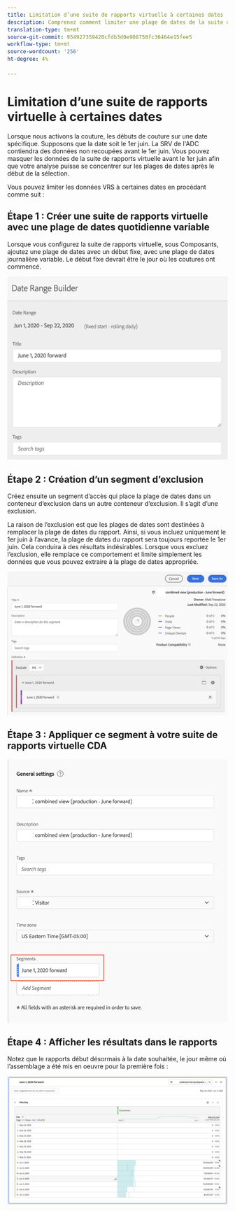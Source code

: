 ```yaml
---
title: Limitation d’une suite de rapports virtuelle à certaines dates
description: Comprenez comment limiter une plage de dates de la suite de rapports virtuelle pour vous concentrer uniquement sur les données assemblées.
translation-type: tm+mt
source-git-commit: 954927359420cfdb3d0e908758fc36464e15fee5
workflow-type: tm+mt
source-wordcount: '256'
ht-degree: 4%

---
```



# Limitation d’une suite de rapports virtuelle à certaines dates

Lorsque nous activons la couture, les débuts de couture sur une date spécifique. Supposons que la date soit le 1er juin. La SRV de l&#39;ADC contiendra des données non recoupées avant le 1er juin. Vous pouvez masquer les données de la suite de rapports virtuelle avant le 1er juin afin que votre analyse puisse se concentrer sur les plages de dates après le début de la sélection.

Vous pouvez limiter les données VRS à certaines dates en procédant comme suit :

## Étape 1 : Créer une suite de rapports virtuelle avec une plage de dates quotidienne variable

Lorsque vous configurez la suite de rapports virtuelle, sous Composants, ajoutez une plage de dates avec un début fixe, avec une plage de dates journalière variable. Le début fixe devrait être le jour où les coutures ont commencé.

![](assets/rolling-daily.png)

## Étape 2 : Création d’un segment d’exclusion

Créez ensuite un segment d’accès qui place la plage de dates dans un conteneur d’exclusion dans un autre conteneur d’exclusion. Il s’agit d’une exclusion.

La raison de l’exclusion est que les plages de dates sont destinées à remplacer la plage de dates du rapport. Ainsi, si vous incluez uniquement le 1er juin à l’avance, la plage de dates du rapport sera toujours reportée le 1er juin. Cela conduira à des résultats indésirables. Lorsque vous excluez l’exclusion, elle remplace ce comportement et limite simplement les données que vous pouvez extraire à la plage de dates appropriée.

![](assets/exclude-exclude.png)

## Étape 3 : Appliquer ce segment à votre suite de rapports virtuelle CDA

![](assets/apply-segment.png)

## Étape 4 : Afficher les résultats dans le rapports

Notez que le rapports début désormais à la date souhaitée, le jour même où l’assemblage a été mis en oeuvre pour la première fois :

![](assets/report-limited-dates.png)